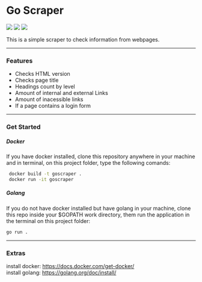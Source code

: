# Go Scraper

![](https://img.shields.io/badge/go-v1.14-blue) ![](https://img.shields.io/badge/goquery-v1.5.1-blue) ![](https://img.shields.io/badge/image-golang:alpine-green)

This is a simple scraper to check information from webpages.

---

### Features

- Checks HTML version
- Checks page title
- Headings count by level
- Amount of internal and external Links
- Amount of inacessible links
- If a page contains a login form

---

### Get Started

##### Docker

If you have docker installed, clone this repository anywhere in your machine and in terminal, on this project folder, type the following comands:

```bash
 docker build -t goscraper .
 docker run -it goscraper
```

##### Golang


If you do not have docker installed but have golang in your machine, clone this repo inside your \$GOPATH work directory, them run the application in the terminal on this project folder:

```bash
go run .
```

---

### Extras

install docker: https://docs.docker.com/get-docker/ <br/>
install golang: https://golang.org/doc/install/
